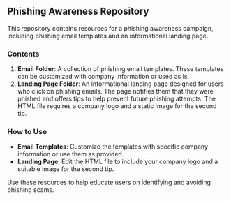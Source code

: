 
## Phishing Awareness Repository

This repository contains resources for a phishing awareness campaign, including phishing email templates and an informational landing page.

### Contents

1. **Email Folder**: A collection of phishing email templates. These templates can be customized with company information or used as is.
2. **Landing Page Folder**: An informational landing page designed for users who click on phishing emails. The page notifies them that they were phished and offers tips to help prevent future phishing attempts. The HTML file requires a company logo and a static image for the second tip.

### How to Use

- **Email Templates**: Customize the templates with specific company information or use them as provided.
- **Landing Page**: Edit the HTML file to include your company logo and a suitable image for the second tip.

Use these resources to help educate users on identifying and avoiding phishing scams.


